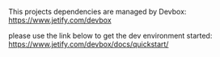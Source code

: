 <!-- This is a [Next.js](https://nextjs.org) project bootstrapped with [`create-next-app`](https://nextjs.org/docs/app/api-reference/cli/create-next-app). -->

This projects dependencies are managed by Devbox:
https://www.jetify.com/devbox

please use the link below to get the dev environment started: https://www.jetify.com/devbox/docs/quickstart/ 